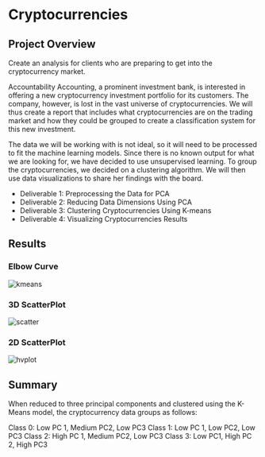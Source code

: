 # Cryptocurrencies
## Project Overview
Create an analysis for clients who are preparing to get into the cryptocurrency market.

Accountability Accounting, a prominent investment bank, is interested in offering a new cryptocurrency investment portfolio for its customers. The company, however, is lost in the vast universe of cryptocurrencies. We will thus create a report that includes what cryptocurrencies are on the trading market and how they could be grouped to create a classification system for this new investment.

The data we will be working with is not ideal, so it will need to be processed to fit the machine learning models. Since there is no known output for what we are looking for, we have decided to use unsupervised learning. To group the cryptocurrencies, we decided on a clustering algorithm. We will then use data visualizations to share her findings with the board.

* Deliverable 1: Preprocessing the Data for PCA
* Deliverable 2: Reducing Data Dimensions Using PCA
* Deliverable 3: Clustering Cryptocurrencies Using K-means
* Deliverable 4: Visualizing Cryptocurrencies Results
## Results
### Elbow Curve
![kmeans](https://user-images.githubusercontent.com/73972332/113965249-e035f380-97e1-11eb-9310-c6a4c2a7eff0.png)

### 3D ScatterPlot
![scatter](https://user-images.githubusercontent.com/73972332/113965254-e1ffb700-97e1-11eb-853f-19188bee0292.png)

### 2D ScatterPlot
![hvplot](https://user-images.githubusercontent.com/73972332/113965257-e3c97a80-97e1-11eb-8930-7e8c28cb222f.png)

## Summary
When reduced to three principal components and clustered using the K-Means model, the cryptocurrency data groups as follows:

Class 0: Low PC 1, Medium PC2, Low PC3
Class 1: Low PC 1, Low PC2, Low PC3
Class 2: High PC 1, Medium PC2, Low PC3
Class 3: Low PC1, High PC 2, High PC3
